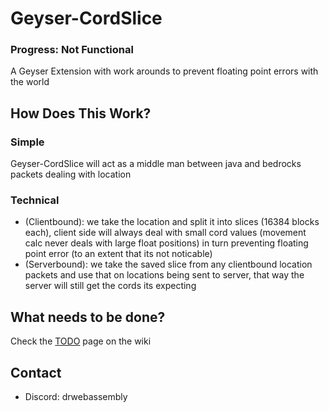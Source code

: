 # Geyser-CordSlice
### Progress: Not Functional
A Geyser Extension  with work arounds to prevent floating point errors with the world


## How Does This Work?
### Simple
Geyser-CordSlice will act as a middle man between java and bedrocks packets dealing with location
### Technical
- (Clientbound): we take the location and split it into slices (16384 blocks each), client side will always deal with small cord values (movement calc never deals with large float positions) in turn preventing floating point error (to an extent that its not noticable)
- (Serverbound): we take the saved slice from any clientbound location packets and use that on locations being sent to server, that way the server will still get the cords its expecting

## What needs to be done?
Check the [TODO](https://github.com/DrPerkyLegit/Geyser-CordSplit/wiki/TODO) page on the wiki

## Contact
- Discord: drwebassembly